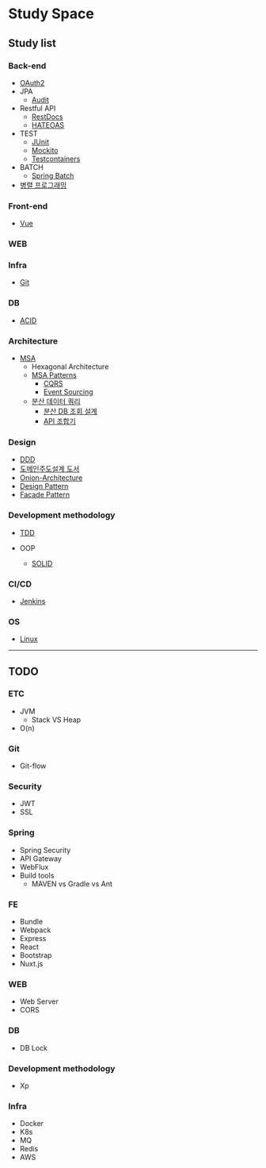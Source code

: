 # Study Space

## Study list

### Back-end

- [OAuth2](Back-end/OAuth2.md)
- JPA
    - [Audit](Back-end/JPA/Audit.md)
- Restful API
    - [RestDocs](Back-end/RestfulAPI/RestDocs.md)
    - [HATEOAS](Back-end/RestfulAPI/HATEOAS.md)
- TEST
    - [JUnit](Back-end/TEST/JUnit.md)
    - [Mockito](Back-end/TEST/Mockito.md)
    - [Testcontainers](Back-end/TEST/Testcontainers.md)
- BATCH
    - [Spring Batch](Back-end/BATCH/SpringBatch.md)
- [병렬 프로그래밍](Back-end/Parallel-Programming/Parallel-Programming.md)

### Front-end

- [Vue](Front-end/Vue.md)

### WEB

### Infra

- [Git](Infra/Git.md)

### DB

- [ACID](DB/ACID.md)

### Architecture

- [MSA](Architecture/MSA/MSA.md)
    - Hexagonal Architecture
    - [MSA Patterns](Architecture/MSA/MSA-Patterns.md)
        - [CQRS](Architecture/CQRS/CQRS.md)
        - [Event Sourcing](Architecture/Event-Sourcing/EventSourcing.md)
    - [분산 데이터 쿼리](Architecture/MSA/분산데이터쿼리/분산데이터쿼리.md)
        - [분산 DB 조회 설계](Architecture/MSA/분산데이터쿼리/분산DB조회설계/분산-DB-조회-설계.md)
        - [API 조합기](Architecture/MSA/분산데이터쿼리/API-Composition/API-Composition.md)

### Design

- [DDD](Design/DDD/DDD.md)
- [도메인주도설계 도서](Design/DDD/도메인주도설계-도서/도메인주도설계_도서.md)
- [Onion-Architecture](Design/OnionArchitecture/Onion-Architecture.md)
- [Design Pattern](Design/Design-Pattern/Design-Pattern.md)
- [Facade Pattern](Design/Design-Pattern/Facade/Facade.md)

### Development methodology

- [TDD](Development%20Methodology/TDD.md)

- OOP
    - [SOLID](ETC/OOP/SOLID.md)

### CI/CD

- [Jenkins](CI-CD/Jenkins.md)

### OS

- [Linux](ETC/Linux.md)

---

## TODO

### ETC

- JVM
    - Stack VS Heap
- O(n)

### Git

- Git-flow

### Security

- JWT
- SSL

### Spring

- Spring Security
- API Gateway
- WebFlux
- Build tools
    - MAVEN vs Gradle vs Ant

### FE

- Bundle
- Webpack
- Express
- React
- Bootstrap
- Nuxt.js

### WEB

- Web Server
- CORS

### DB

- DB Lock

### Development methodology

- Xp

### Infra

- Docker
- K8s
- MQ
- Redis
- AWS